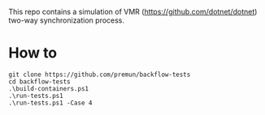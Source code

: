 This repo contains a simulation of VMR (https://github.com/dotnet/dotnet) two-way synchronization process.

# How to

```
git clone https://github.com/premun/backflow-tests
cd backflow-tests
.\build-containers.ps1
.\run-tests.ps1
.\run-tests.ps1 -Case 4
```

